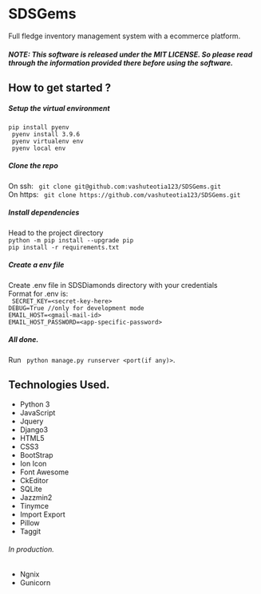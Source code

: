# SDSGems
Full fledge inventory management system with a ecommerce platform.


##### NOTE: This software is released under the MIT LICENSE. So please read through the information provided there before using the software.


## How to get started ?

##### Setup the virtual environment
` pip install pyenv `\
` pyenv install 3.9.6`\
` pyenv virtualenv env`\
` pyenv local env`

##### Clone the repo
On ssh: ` git clone git@github.com:vashuteotia123/SDSGems.git` \
On https: ` git clone https://github.com/vashuteotia123/SDSGems.git`

##### Install dependencies
Head to the project directory \
` python -m pip install --upgrade pip `\
` pip install -r requirements.txt `

##### Create a env file
Create .env file in SDSDiamonds directory with your credentials\
Format for .env is:\
` SECRET_KEY=<secret-key-here>` \
`DEBUG=True //only for development mode`\
`EMAIL_HOST=<gmail-mail-id>`\
`EMAIL_HOST_PASSWORD=<app-specific-password>
`
##### All done.
Run ` python manage.py runserver <port(if any)>`.

## Technologies Used.
* Python 3
* JavaScript
* Jquery
* Django3
* HTML5
* CSS3
* BootStrap
* Ion Icon
* Font Awesome
* CkEditor
* SQLite 
* Jazzmin2
* Tinymce
* Import Export
* Pillow
* Taggit 
###### In production.
* Ngnix
* Gunicorn
